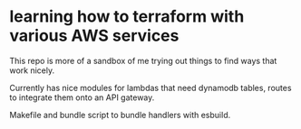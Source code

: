 # learning how to terraform with various AWS services

This repo is more of a sandbox of me trying out things to find ways that work nicely.

Currently has nice modules for lambdas that need dynamodb tables, routes to integrate them onto an API gateway.

Makefile and bundle script to bundle handlers with esbuild.